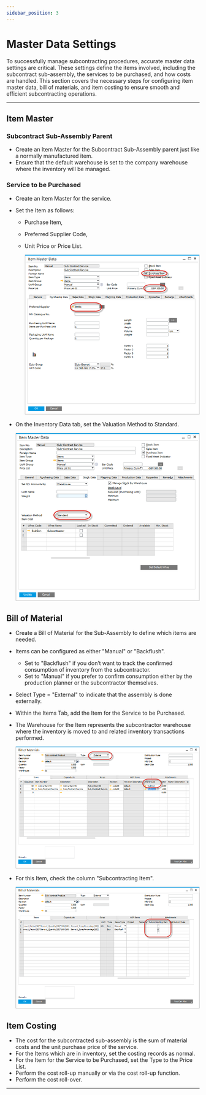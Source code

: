 ```yaml
---
sidebar_position: 3
---
```


# Master Data Settings

To successfully manage subcontracting procedures, accurate master data settings are critical. These settings define the items involved, including the subcontract sub-assembly, the services to be purchased, and how costs are handled. This section covers the necessary steps for configuring item master data, bill of materials, and item costing to ensure smooth and efficient subcontracting operations.

---

## Item Master

### Subcontract Sub-Assembly Parent

- Create an Item Master for the Subcontract Sub-Assembly parent just like a normally manufactured item.
- Ensure that the default warehouse is set to the company warehouse where the inventory will be managed.

### Service to be Purchased

- Create an Item Master for the service.
- Set the Item as follows:
  - Purchase Item,
  - Preferred Supplier Code,
  - Unit Price or Price List.

    ![Service to be Purchased](./media/master-data-settings/sub-contract-service-item.png)

- On the Inventory Data tab, set the Valuation Method to Standard.

  ![Service to be Purchased](./media/master-data-settings/sub-contract-service-item-01.png)

## Bill of Material

- Create a Bill of Material for the Sub-Assembly to define which items are needed.
- Items can be configured as either "Manual" or "Backflush".
  - Set to "Backflush" if you don’t want to track the confirmed consumption of inventory from the subcontractor.
  - Set to "Manual" if you prefer to confirm consumption either by the production planner or the subcontractor themselves.
- Select Type = "External" to indicate that the assembly is done externally.
- Within the Items Tab, add the Item for the Service to be Purchased.
- The Warehouse for the Item represents the subcontractor warehouse where the inventory is moved to and related inventory transactions performed.

  ![Bill of Material](./media/master-data-settings/bill-of-material.png)
- For this Item, check the column "Subcontracting Item".

  ![Bill of Material](./media/master-data-settings/bill-of-material-01.png)

## Item Costing

- The cost for the subcontracted sub-assembly is the sum of material costs and the unit purchase price of the service.
- For the Items which are in inventory, set the costing records as normal.
- For the Item for the Service to be Purchased, set the Type to the Price List.
- Perform the cost roll-up manually or via the cost roll-up function.
- Perform the cost roll-over.

---
